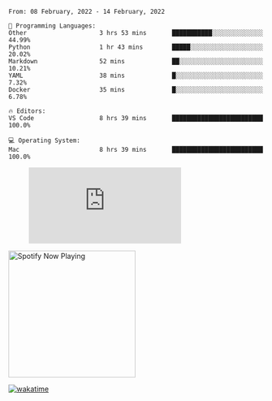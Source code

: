 <!--START_SECTION:waka-->
```text
From: 08 February, 2022 - 14 February, 2022

💬 Programming Languages: 
Other                    3 hrs 53 mins       ███████████░░░░░░░░░░░░░░   44.99% 
Python                   1 hr 43 mins        █████░░░░░░░░░░░░░░░░░░░░   20.02% 
Markdown                 52 mins             ██░░░░░░░░░░░░░░░░░░░░░░░   10.21% 
YAML                     38 mins             █░░░░░░░░░░░░░░░░░░░░░░░░   7.32% 
Docker                   35 mins             █░░░░░░░░░░░░░░░░░░░░░░░░   6.78%

🔥 Editors: 
VS Code                  8 hrs 39 mins       █████████████████████████   100.0%

💻 Operating System: 
Mac                      8 hrs 39 mins       █████████████████████████   100.0%

```


<!--END_SECTION:waka-->

<figure><embed src="https://wakatime.com/share/@gregnrobinson/001c6d31-0c95-44f9-b6d7-9fd705354f62.svg"></embed></figure>

[<img src="https://spotify-playing-gregnrobinson.vercel.app/api/spotify/?background_color=transparent&border_color=transparent" alt="Spotify Now Playing" width="250" />](https://open.spotify.com/user/gregnrobinson-ca)

[![wakatime](https://wakatime.com/badge/user/37718f76-572e-4513-b2c5-41c4d93d287a.svg)](https://wakatime.com/@37718f76-572e-4513-b2c5-41c4d93d287a)



